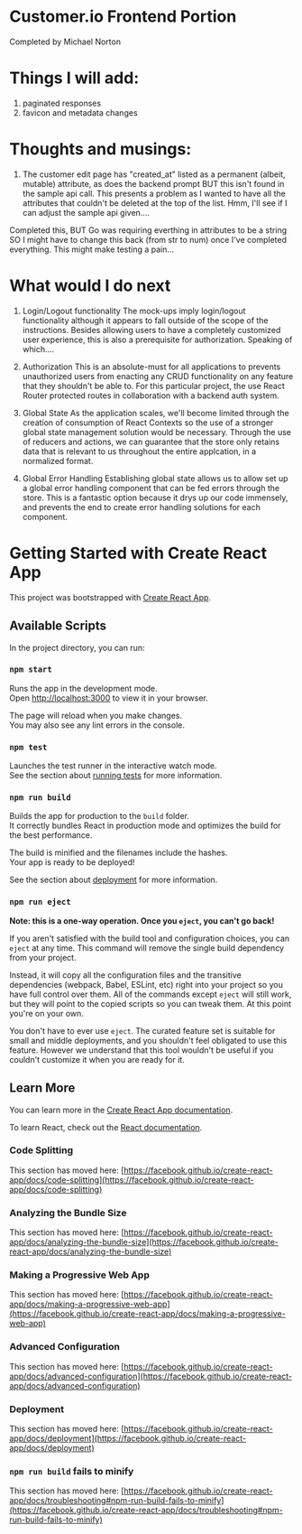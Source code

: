 # Customer.io Frontend Portion
Completed by Michael Norton

# Things I will add:

1. paginated responses
2. favicon and metadata changes

# Thoughts and musings:
1. The customer edit page has "created_at" listed as a permanent (albeit, mutable) attribute, as does the backend prompt BUT this isn't found in the sample api call. This presents a problem as I wanted to have all the attributes that couldn't be deleted at the top of the list. Hmm, I'll see if I can adjust the sample api given.... 

Completed this, BUT Go was requiring everthing in attributes to be a string SO I might have to change this back (from str to num) once I've completed everything. This might make testing a pain...

# What would I do next

1. Login/Logout functionality 
The mock-ups imply login/logout functionality although it appears to fall outside of the scope of the instructions. Besides allowing users to have a completely customized user experience, this is also a prerequisite for authorization. Speaking of which.... 

2. Authorization
This is an absolute-must for all applications to prevents unauthorized users from enacting any CRUD functionality on any feature that they shouldn't be able to. For this particular project, the use React Router protected routes in collaboration with a backend auth system.

3. Global State
As the application scales, we'll become limited through the creation of consumption of React Contexts so the use of a stronger global state management solution would be necessary. Through the use of reducers and actions, we can guarantee that the store only retains data that is relevant to us throughout the entire applcation, in a normalized format.

4. Global Error Handling
Establishing global state allows us to allow set up a global error handling component that can be fed errors through the store. This is a fantastic option because it drys up our code immensely, and prevents the end to create error handling solutions for each component.







# Getting Started with Create React App

This project was bootstrapped with [Create React App](https://github.com/facebook/create-react-app).

## Available Scripts

In the project directory, you can run:

### `npm start`

Runs the app in the development mode.\
Open [http://localhost:3000](http://localhost:3000) to view it in your browser.

The page will reload when you make changes.\
You may also see any lint errors in the console.

### `npm test`

Launches the test runner in the interactive watch mode.\
See the section about [running tests](https://facebook.github.io/create-react-app/docs/running-tests) for more information.

### `npm run build`

Builds the app for production to the `build` folder.\
It correctly bundles React in production mode and optimizes the build for the best performance.

The build is minified and the filenames include the hashes.\
Your app is ready to be deployed!

See the section about [deployment](https://facebook.github.io/create-react-app/docs/deployment) for more information.

### `npm run eject`

**Note: this is a one-way operation. Once you `eject`, you can't go back!**

If you aren't satisfied with the build tool and configuration choices, you can `eject` at any time. This command will remove the single build dependency from your project.

Instead, it will copy all the configuration files and the transitive dependencies (webpack, Babel, ESLint, etc) right into your project so you have full control over them. All of the commands except `eject` will still work, but they will point to the copied scripts so you can tweak them. At this point you're on your own.

You don't have to ever use `eject`. The curated feature set is suitable for small and middle deployments, and you shouldn't feel obligated to use this feature. However we understand that this tool wouldn't be useful if you couldn't customize it when you are ready for it.

## Learn More

You can learn more in the [Create React App documentation](https://facebook.github.io/create-react-app/docs/getting-started).

To learn React, check out the [React documentation](https://reactjs.org/).

### Code Splitting

This section has moved here: [https://facebook.github.io/create-react-app/docs/code-splitting](https://facebook.github.io/create-react-app/docs/code-splitting)

### Analyzing the Bundle Size

This section has moved here: [https://facebook.github.io/create-react-app/docs/analyzing-the-bundle-size](https://facebook.github.io/create-react-app/docs/analyzing-the-bundle-size)

### Making a Progressive Web App

This section has moved here: [https://facebook.github.io/create-react-app/docs/making-a-progressive-web-app](https://facebook.github.io/create-react-app/docs/making-a-progressive-web-app)

### Advanced Configuration

This section has moved here: [https://facebook.github.io/create-react-app/docs/advanced-configuration](https://facebook.github.io/create-react-app/docs/advanced-configuration)

### Deployment

This section has moved here: [https://facebook.github.io/create-react-app/docs/deployment](https://facebook.github.io/create-react-app/docs/deployment)

### `npm run build` fails to minify

This section has moved here: [https://facebook.github.io/create-react-app/docs/troubleshooting#npm-run-build-fails-to-minify](https://facebook.github.io/create-react-app/docs/troubleshooting#npm-run-build-fails-to-minify)
